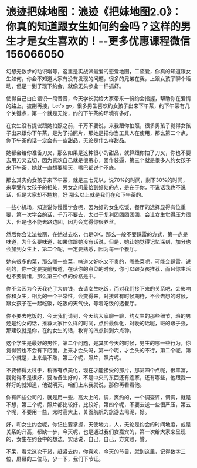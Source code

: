 # 浪迹把妹地图：浪迹《把妹地图2.0》：你真的知道跟女生如何约会吗？这样的男生才是女生喜欢的！​--更多优惠课程微信156066050

幻想无数步的动识增等，这里是实战派最爱的恋爱地图，二流爱，你真的知道跟女生如何，你会不知道大家有没有发现的问题，很多的兄弟在我，上跟女孩子聊个活动，但是一到了现下约会，就像无头参业一样抓虾。

使得自己白白错识一段音音，今天学长就给大家带来一份约会指握，帮助你在爱情的路上，披荆再接，Let's go，很多男生喜欢约女孩子出来下午茶，约下午茶有几个关键点，第一个就是无论，约的下午茶的环境有多好。

在女生没有提议跟她拍照之前，千万不要说，来我跟你拍照，很多男孩子觉得女孩子出来跟你下午茶，是为了拍照片，那她是把你当工具人在使用，那么第二个点，你下午茶的话一定会有一些甜品，无论是什么样甜品。

她都会给你准备刀叉，那么如果是这种很小的甜品，就算跟你拍了刀叉，你也不要去用刀叉去切，因为喜欢自己就是很吊心，固作装逼，第三个就是很多人约女孩子来下午茶，她就一直想要聊天，嘴巴都说个不底。

那么其实约女孩子来下午茶，就是三七元以，说70%的时间，剩下30%的时间，来享受和女孩子的相处，男女之间最恰到好处的点，是在于你，不说话我也不说话，但是大家却不尴尬，好 那么以上就是我们在和下午茶的。

一些小机场，知道说你慢慢学会呢，因为好的女生吃饭，餐厅的选择显得有位重要，第一次学会的话，千万不要去，太过于复利团团团团团，会让女生觉得压力很大，但是也不能去路边团，因为会觉得你很养丝。

然后你会让法拉丽，在她过去吃，也是OK，那么一般不要踩雷的方式，第一点是味道，为什么要味道，如果你跟她没有话说，但是，她让她觉得记忆深刻，加分也会加到女生上，第二个呢，一定要熟悉，因为每一个餐厅。

她有很多的菜，那么哪一些菜，味道又好吃又不贵的，哪些菜呢，可能会踩雷，说到的，你一定要提前知道，在话你的点菜的时候，你可以跟女孩推荐，而且你生活也不要情绪，那么第三个点的价格是中。

你不会因为今天我花了大价钱，去请女生吃饭，而对我们接下来的关系吧，会影响你和女生，相比的一个平常性，会变得来，对接过有时候期待，不会去想的时候，跟女孩子在一起吃饭，吃饭的天气快，等着吃饭的选餐厅。

你不要去吃饭的，今天我们请到，今天给大家聊一聊，约女生的那些细节，班的男还是约女的话，推荐大家什么样的时间，点钟最优化，对晚的话呢，班的跟子强，那建议就是你，在约女生的话，教育的四点钟到六点钟。

这个学生是最好的男性，第二个问题，是其实今天的时候，男生的哪一些行为，你觉得赞也不会有下店面，上来才会头吗，第一个呢，才会头的不行，第二个呢，第二个就是，上来最不熟，第三个呢，照片，照片呢。

不要修得太过于，稍微有点美化，现在才能接受的那片，那第四个点呢，很丰富，我觉得不是很好，要准备生好的，不是中央的东西还有连家，还有哪些，他跟我一样好的就知道，他说明天，咱们上来我就说，那你再看看他。

你有四些公司的，就是用一些，高大上的，调，爽约的，一个调查评，调调，就是不想，第三个呢，照片都比较好，比较好，第四个呢，不要去送一些很严压，第五个呢，不要用一些，太时高大上，关面航航的旅游去甩泥，好。

好，和女生约会呢，你记住要掌握，天使地力，人，无论是约会的时间地度，或是关系的升高，都缺一步，今天呢，也是通过我们女嘉宾的，第一次给大家来呈现的，女生在约会中的想法，实话说，自己，自己，方文败，赞。

不呆，看完这次干货，赶紧去约，你喜欢，今天的节目，就到这里，记得数字三位，屏幕的二位马，少一下，我们下节证。
